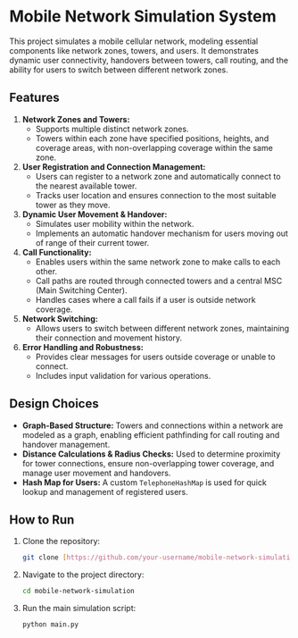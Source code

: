 # Mobile Network Simulation System

This project simulates a mobile cellular network, modeling essential components like network zones, towers, and users. It demonstrates dynamic user connectivity, handovers between towers, call routing, and the ability for users to switch between different network zones.

## Features

1.  **Network Zones and Towers:**
    * Supports multiple distinct network zones.
    * Towers within each zone have specified positions, heights, and coverage areas, with non-overlapping coverage within the same zone.
2.  **User Registration and Connection Management:**
    * Users can register to a network zone and automatically connect to the nearest available tower.
    * Tracks user location and ensures connection to the most suitable tower as they move.
3.  **Dynamic User Movement & Handover:**
    * Simulates user mobility within the network.
    * Implements an automatic handover mechanism for users moving out of range of their current tower.
4.  **Call Functionality:**
    * Enables users within the same network zone to make calls to each other.
    * Call paths are routed through connected towers and a central MSC (Main Switching Center).
    * Handles cases where a call fails if a user is outside network coverage.
5.  **Network Switching:**
    * Allows users to switch between different network zones, maintaining their connection and movement history.
6.  **Error Handling and Robustness:**
    * Provides clear messages for users outside coverage or unable to connect.
    * Includes input validation for various operations.

## Design Choices

* **Graph-Based Structure:** Towers and connections within a network are modeled as a graph, enabling efficient pathfinding for call routing and handover management.
* **Distance Calculations & Radius Checks:** Used to determine proximity for tower connections, ensure non-overlapping tower coverage, and manage user movement and handovers.
* **Hash Map for Users:** A custom `TelephoneHashMap` is used for quick lookup and management of registered users.

## How to Run

1.  Clone the repository:
    ```bash
    git clone [https://github.com/your-username/mobile-network-simulation.git](https://github.com/your-username/mobile-network-simulation.git)
    ```
2.  Navigate to the project directory:
    ```bash
    cd mobile-network-simulation
    ```
3.  Run the main simulation script:
    ```bash
    python main.py
    ```

